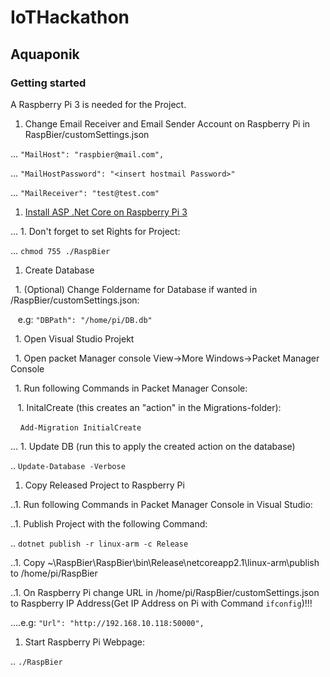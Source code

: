 # IoTHackathon

## Aquaponik

### Getting started

A Raspberry Pi 3 is needed for the Project.

1. Change Email Receiver and Email Sender Account on Raspberry Pi in RaspBier/customSettings.json

... `"MailHost": "raspbier@mail.com",`

... `"MailHostPassword": "<insert hostmail Password>"`

... `"MailReceiver": "test@test.com"`

1. [Install ASP .Net Core on Raspberry Pi 3](https://github.com/dotnet/core/blob/master/samples/RaspberryPiInstructions.md#linux)

...  1. Don't forget to set Rights for Project:

...    `chmod 755 ./RaspBier`
 
1. Create Database

&nbsp;  1. (Optional) Change Foldername for Database if wanted in /RaspBier/customSettings.json:

&nbsp;&nbsp;	e.g: `"DBPath": "/home/pi/DB.db"`

&nbsp;  1. Open Visual Studio Projekt

&nbsp;  1. Open packet Manager console View->More Windows->Packet Manager Console

&nbsp;  1. Run following Commands in Packet Manager Console:

&nbsp;&nbsp;    1. InitalCreate (this creates an "action" in the Migrations-folder):

&nbsp;&nbsp;&nbsp;     `Add-Migration InitialCreate`

...  1. Update DB (run this to apply the created action on the database)
	
..    `Update-Database -Verbose`
	
1. Copy Released Project to Raspberry Pi

..1. Run following Commands in Packet Manager Console in Visual Studio:
	
..1. Publish Project with the following Command:

..    `dotnet publish -r linux-arm -c Release`

..1. Copy ~\RaspBier\RaspBier\bin\Release\netcoreapp2.1\linux-arm\publish to /home/pi/RaspBier
	
..1.  On Raspberry Pi change URL in /home/pi/RaspBier/customSettings.json to Raspberry IP Address(Get IP Address on Pi with Command `ifconfig`)!!!

....e.g: `"Url": "http://192.168.10.118:50000",`

	
1. Start Raspberry Pi Webpage:

..	`./RaspBier`
	
